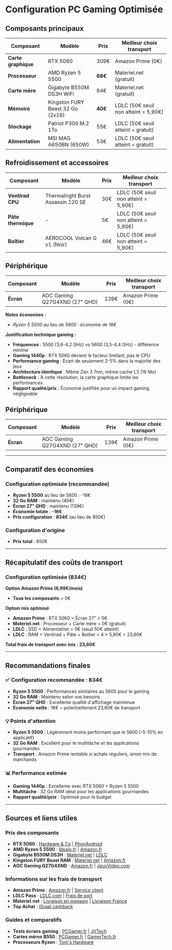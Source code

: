 # Configuration PC Gaming Optimisée

## Composants principaux

| Composant | Modèle | Prix | Meilleur choix transport |
|-----------|--------|------|--------------------------|
| **Carte graphique** | RTX 5060 | 309€ | Amazon Prime (0€) |
| **Processeur** | AMD Ryzen 5 5500 | **68€** | Materiel.net (gratuit) |
| **Carte mère** | Gigabyte B550M DS3H WiFi | 84€ | Materiel.net (gratuit) |
| **Mémoire** | Kingston FURY Beast 32 Go (2x16) | **40€** | LDLC (50€ seuil non atteint = 5,90€) |
| **Stockage** | Patriot P300 M.2 1To | 55€ | LDLC (50€ seuil atteint = gratuit) |
| **Alimentation** | MSI MAG A650BN (650W) | 53€ | LDLC (50€ seuil atteint = gratuit) |

## Refroidissement et accessoires

| Composant | Modèle | Prix | Meilleur choix transport |
|-----------|--------|------|--------------------------|
| **Ventirad CPU** | Thermalright Burst Assassin 120 SE | 30€ | LDLC (50€ seuil non atteint = 5,90€) |
| **Pâte thermique** | - | 5€ | LDLC (50€ seuil non atteint = 5,90€) |
| **Boîtier** | AEROCOOL Volcan G v1 (Noir) | 46€ | LDLC (50€ seuil non atteint = 5,90€) |

## Périphérique

| Composant | Modèle | Prix | Meilleur choix transport |
|-----------|--------|------|--------------------------|
| **Écran** | AOC Gaming Q27G4XND (27" QHD) | 139€ | Amazon Prime (0€) |

**Notes économies :**
- *Ryzen 5 5500 au lieu de 5600 : économie de 16€*

**Justification technique gaming :**
- **Fréquences** : 5500 (3,6-4,2 GHz) vs 5600 (3,5-4,4 GHz) - différence minime
- **Gaming 1440p** : RTX 5060 devient le facteur limitant, pas le CPU
- **Performance gaming** : Écart de seulement 2-5% dans la majorité des jeux
- **Architecture identique** : Même Zen 3 7nm, même cache L3 (16 Mo)
- **Bottleneck** : À cette résolution, la carte graphique limite les performances
- **Rapport qualité/prix** : Économie justifiée pour un impact gaming négligeable

## Périphérique

| Composant | Modèle | Prix | Meilleur choix transport |
|-----------|--------|------|--------------------------|
| **Écran** | AOC Gaming Q27G4XND (27" QHD) | 139€ | Amazon Prime (0€) |

---

## Comparatif des économies

### Configuration optimisée (recommandée)
- **Ryzen 5 5500** au lieu de 5600 : -16€
- **32 Go RAM** : maintenu (40€)
- **Écran 27" QHD** : maintenu (139€)
- **Économie totale** : **-16€**
- **Prix configuration** : **834€** (au lieu de 850€)

### Configuration d'origine
- **Prix total** : 850€

---

## Récapitulatif des coûts de transport

### Configuration optimisée (834€)
**Option Amazon Prime (6,99€/mois)**
- **Tous les composants** = 0€

**Option mix optimisé**
- **Amazon Prime** : RTX 5060 + Écran 27" = 0€
- **Materiel.net** : Processeur + Carte mère = 0€ (gratuit)
- **LDLC** : SSD + Alimentation = 0€ (seuil 50€ atteint)
- **LDLC** : RAM + Ventirad + Pâte + Boîtier = 4 × 5,90€ = 23,60€

**Total frais de transport avec mix : 23,60€**

---

## Recommandations finales

### ✅ **Configuration recommandée** : 834€
- **Ryzen 5 5500** : Performances similaires au 5600 pour le gaming
- **32 Go RAM** : Maintenu selon vos besoins
- **Écran 27" QHD** : Excellente qualité d'affichage maintenue
- **Économie nette** : 16€ + potentiellement 23,60€ de transport

### 💡 **Points d'attention** 
- **Ryzen 5 5500** : Légèrement moins performant que le 5600 (-5-10% en applicatif)
- **32 Go RAM** : Excellent pour le multitâche et les applications gourmandes
- **Transport** : Amazon Prime rentable si achats réguliers, sinon mix de marchands

### 📊 **Performance estimée**
- **Gaming 1440p** : Excellente avec RTX 5060 + Ryzen 5 5500
- **Multitâche** : 32 Go RAM idéal pour les applications gourmandes
- **Rapport qualité/prix** : Optimisé pour le budget

---

## Sources et liens utiles

### Prix des composants
- **RTX 5060** : [Hardware & Co](https://hardwareand.co/actualites/breves/la-geforce-rtx-5060-sera-lancee-le-19-mai-2025-a-299d) | [PhonAndroid](https://www.phonandroid.com/rtx-5060-acheter-nouvelle-carte-graphique-meilleur-prix.html)
- **AMD Ryzen 5 5500** : [Idealo.fr](https://www.idealo.fr/cat/3019F10245650/processeurs.html) | [Amazon.fr](https://www.amazon.fr/AMD-Ryzen-5600-Ventilateur-Stealth/dp/B09VCHR1VH)
- **Gigabyte B550M DS3H** : [Materiel.net](https://www.materiel.net/produit/202006090059.html) | [LDLC](https://www.ldlc.com/fiche/PB00345955.html)
- **Kingston FURY Beast RAM** : [Materiel.net](https://www.materiel.net/produit/202106280117.html) | [Amazon.fr](https://www.amazon.fr/Kingston-3200MHz-M%C3%A9moire-KF432C16BBK2-16/dp/B097K2WBL3)
- **AOC Gaming Q27G4XND** : [Amazon.fr](https://www.amazon.fr/AOC-Gaming-Q27G4XND-FreeSync-DisplyPort/dp/B0CZ78YX9T) | [JeuxVideo.com](https://www.jeuxvideo.com/news/1956240/un-ecran-pc-gamer-27-pouces-qhd-a-ce-prix-c-est-possible-en-promo-sur-amazon-pour-une-bouchee-de-pain-cette-reference-d-aoc-se-vend-vite.htm)

### Informations sur les frais de transport
- **Amazon Prime** : [Amazon.fr](https://www.amazon.fr/amazonprime) | [Service client](https://www.amazon.fr/gp/help/customer/display.html?nodeId=GZXW7X6AKTHNUP6H)
- **LDLC Pass** : [LDLC.com](https://www.ldlc.com/aide/216-ldlc-pass/) | [Frais de port](https://www.ldlc.com/aide/21-frais-de-port/)
- **Materiel.net** : [Livraison en magasin](https://www.materiel.net/faq-informations/q126-livraison-en-magasin-materiel-net/) | [Livraison France](https://www.materiel.net/faq-informations/q243-livraison-en-france-metropolitaine/)
- **Top Achat** : [iGraal cashback](https://fr.igraal.com/codes-promo/Top-Achat)

### Guides et comparatifs
- **Tests écrans gaming** : [PCGamer.fr](https://www.pcgamer.fr/peripherique/ecran-pc-gamer/) | [JVTech](https://www.jeuxvideo.com/high-tech/guides/guide-1560642.htm)
- **Cartes mères B550** : [PCGamer.fr](https://www.pcgamer.fr/composant/carte-mere-b550/) | [GamerTech.fr](https://www.gamertech.fr/carte-mere/)
- **Processeurs Ryzen** : [Tom's Hardware](https://www.tomshardware.fr/le-ryzen-5500-devance-le-ryzen-5-5600g-de-quelques-points-en-multicoeurs-dans-geekbench/)